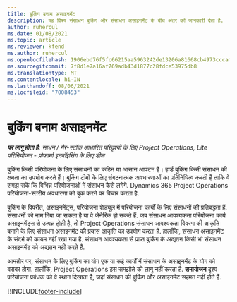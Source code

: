 ```yaml
---
title: बुकिंग बनाम असाइनमेंट
description: यह विषय संसाधन बुकिंग और संसाधन असाइनमेंट के बीच अंतर की जानकारी देता है.
author: ruhercul
ms.date: 01/08/2021
ms.topic: article
ms.reviewer: kfend
ms.author: ruhercul
ms.openlocfilehash: 1906ebd76f5fc66215aa5963242de13206a81668cb4973cccaf5b153514672d5
ms.sourcegitcommit: 7f8d1e7a16af769adb43d1877c28fdce53975db8
ms.translationtype: MT
ms.contentlocale: hi-IN
ms.lasthandoff: 08/06/2021
ms.locfileid: "7008453"
---
```

# <a name="bookings-vs-assignments"></a>बुकिंग बनाम असाइनमेंट

_**पर लागू होता है:** साधन / गैर-स्टॉक आधारित परिदृश्यों के लिए Project Operations, Lite परिनियोजन - प्रोफार्मा इनवॉइसिंग के लिए डील_

बुकिंग किसी परियोजना के लिए संसाधनों का कठिन या आसान आवंटन है। हार्ड बुकिंग किसी संसाधन की क्षमता का उपभोग करते हैं। बुकिंग टीमों के लिए संगठनात्मक अवधारणाओं का प्रतिनिधित्व करती हैं ताकि वे समझ सकें कि विभिन्न परियोजनाओं में संसाधन कैसे लगेंगे. Dynamics 365 Project Operations परियोजना-स्तरीय अवधारणा को बुक करने पर विचार करता है. 

बुकिंग के विपरीत, असाइनमेंट्स, परियोजना शेड्यूल में परियोजना कार्यों के लिए संसाधनों की प्रतिबद्धता हैं. संसाधनों को नाम दिया जा सकता है या वे जेनेरिक हो सकते हैं.  जब संसाधन आवश्यकता परियोजना कार्य असाइनमेंट्स से उत्पन्न होती है, तो Project Operations संसाधन आवश्यकता विवरण की आकृति बनाने के लिए संसाधन असाइनमेंट की प्रयास आकृति का उपयोग करता है. हालाँकि, संसाधन असाइनमेंट के संदर्भ को कायम नहीं रखा गया है. संसाधन आवश्यकता से प्राप्त बुकिंग के अद्यतन किसी भी संसाधन असाइनमेंट को अद्यतन नहीं करते हैं.

आमतौर पर, संसाधन के लिए बुकिंग का योग एक या कई कार्यों में संसाधन के असाइनमेंट के योग को बराबर होगा. हालाँकि, Project Operations इस समझौते को लागू नहीं करता है. **समायोजन** दृश्य परियोजना प्रबंधक को वे स्थान दिखाता है, जहां संसाधन की बुकिंग और असाइनमेंट सहमत नहीं होते हैं.




[!INCLUDE[footer-include](../includes/footer-banner.md)]